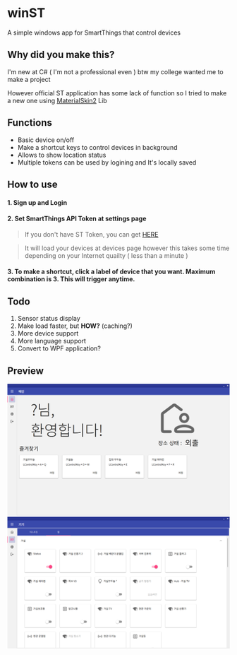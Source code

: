 # winST
A simple windows app for SmartThings that control devices

## Why did you make this?
I'm new at C# ( I'm not a professional even ) btw my college wanted me to make a project

However official ST application has some lack of function so I tried to make a new one using
[MaterialSkin2](https://github.com/leocb/MaterialSkin) Lib

## Functions
- Basic device on/off
- Make a shortcut keys to control devices in background
- Allows to show location status
- Multiple tokens can be used by logining and It's locally saved

## How to use
#### 1. Sign up and Login
#### 2. Set SmartThings API Token at settings page
> If you don't have ST Token, you can get [HERE](https://account.smartthings.com/tokens)

> It will load your devices at devices page however this takes some time depending on your Internet quailty ( less than a minute )
#### 3. To make a shortcut, click a label of device that you want. Maximum combination is 3. This will trigger anytime.
    
## Todo
1. Sensor status display
2. Make load faster, but **HOW?** (caching?)
3. More device support
4. More language support
5. Convert to WPF application?

## Preview
![Sample1](https://github.com/jjyn0215/winST/blob/main/sample2.png?raw=true)
![Sample2](https://github.com/jjyn0215/winST/blob/main/sample1.png?raw=true)

